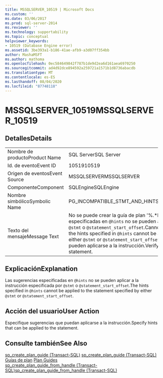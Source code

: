 ```yaml
---
title: MSSQLSERVER_10519 | Microsoft Docs
ms.custom: ''
ms.date: 03/06/2017
ms.prod: sql-server-2014
ms.reviewer: ''
ms.technology: supportability
ms.topic: conceptual
helpviewer_keywords:
- 10519 (Database Engine error)
ms.assetid: 3be393a1-b186-41ae-afb9-a3d07ff354bb
author: MashaMSFT
ms.author: mathoma
ms.openlocfilehash: 0ec584649842f787b1de9d2ea6d161aea6970250
ms.sourcegitcommit: ad4d92dce894592a259721a1571b1d8736abacdb
ms.translationtype: MT
ms.contentlocale: es-ES
ms.lasthandoff: 08/04/2020
ms.locfileid: "87748118"
---
```

# <a name="mssqlserver_10519"></a><span data-ttu-id="688ca-102">MSSQLSERVER_10519</span><span class="sxs-lookup"><span data-stu-id="688ca-102">MSSQLSERVER_10519</span></span>
    
## <a name="details"></a><span data-ttu-id="688ca-103">Detalles</span><span class="sxs-lookup"><span data-stu-id="688ca-103">Details</span></span>  
  
|||  
|-|-|  
|<span data-ttu-id="688ca-104">Nombre de producto</span><span class="sxs-lookup"><span data-stu-id="688ca-104">Product Name</span></span>|<span data-ttu-id="688ca-105">SQL Server</span><span class="sxs-lookup"><span data-stu-id="688ca-105">SQL Server</span></span>|  
|<span data-ttu-id="688ca-106">Id. de evento</span><span class="sxs-lookup"><span data-stu-id="688ca-106">Event ID</span></span>|<span data-ttu-id="688ca-107">10519</span><span class="sxs-lookup"><span data-stu-id="688ca-107">10519</span></span>|  
|<span data-ttu-id="688ca-108">Origen de eventos</span><span class="sxs-lookup"><span data-stu-id="688ca-108">Event Source</span></span>|<span data-ttu-id="688ca-109">MSSQLSERVER</span><span class="sxs-lookup"><span data-stu-id="688ca-109">MSSQLSERVER</span></span>|  
|<span data-ttu-id="688ca-110">Componente</span><span class="sxs-lookup"><span data-stu-id="688ca-110">Component</span></span>|<span data-ttu-id="688ca-111">SQLEngine</span><span class="sxs-lookup"><span data-stu-id="688ca-111">SQLEngine</span></span>|  
|<span data-ttu-id="688ca-112">Nombre simbólico</span><span class="sxs-lookup"><span data-stu-id="688ca-112">Symbolic Name</span></span>|<span data-ttu-id="688ca-113">PG_INCOMPATIBLE_STMT_AND_HINTS</span><span class="sxs-lookup"><span data-stu-id="688ca-113">PG_INCOMPATIBLE_STMT_AND_HINTS</span></span>|  
|<span data-ttu-id="688ca-114">Texto del mensaje</span><span class="sxs-lookup"><span data-stu-id="688ca-114">Message Text</span></span>|<span data-ttu-id="688ca-115">No se puede crear la guía de plan '%.\*ls' porque las sugerencias especificadas en `@hints` no se pueden aplicar a la instrucción especificada por `@stmt` o `@statement_start_offset`.</span><span class="sxs-lookup"><span data-stu-id="688ca-115">Cannot create plan guide '%.\*ls' because the hints specified in `@hints` cannot be applied to the statement specified by either `@stmt` or `@statement_start_offset`.</span></span> <span data-ttu-id="688ca-116">Compruebe que las sugerencias pueden aplicarse a la instrucción.</span><span class="sxs-lookup"><span data-stu-id="688ca-116">Verify that the hints can be applied to the statement.</span></span>|  
  
## <a name="explanation"></a><span data-ttu-id="688ca-117">Explicación</span><span class="sxs-lookup"><span data-stu-id="688ca-117">Explanation</span></span>  
 <span data-ttu-id="688ca-118">Las sugerencias especificadas en `@hints` no se pueden aplicar a la instrucción especificada por `@stmt` o `@statement_start_offset`.</span><span class="sxs-lookup"><span data-stu-id="688ca-118">The hints specified in `@hints` cannot be applied to the statement specified by either `@stmt` or `@statement_start_offset`.</span></span>  
  
## <a name="user-action"></a><span data-ttu-id="688ca-119">Acción del usuario</span><span class="sxs-lookup"><span data-stu-id="688ca-119">User Action</span></span>  
 <span data-ttu-id="688ca-120">Especifique sugerencias que puedan aplicarse a la instrucción.</span><span class="sxs-lookup"><span data-stu-id="688ca-120">Specify hints that can be applied to the statement.</span></span>  
  
## <a name="see-also"></a><span data-ttu-id="688ca-121">Consulte también</span><span class="sxs-lookup"><span data-stu-id="688ca-121">See Also</span></span>  
 <span data-ttu-id="688ca-122">[sp_create_plan_guide &#40;Transact-SQL&#41;](/sql/relational-databases/system-stored-procedures/sp-create-plan-guide-transact-sql) </span><span class="sxs-lookup"><span data-stu-id="688ca-122">[sp_create_plan_guide &#40;Transact-SQL&#41;](/sql/relational-databases/system-stored-procedures/sp-create-plan-guide-transact-sql) </span></span>  
 <span data-ttu-id="688ca-123">[Guías de plan](../performance/plan-guides.md) </span><span class="sxs-lookup"><span data-stu-id="688ca-123">[Plan Guides](../performance/plan-guides.md) </span></span>  
 [<span data-ttu-id="688ca-124">sp_create_plan_guide_from_handle &#40;Transact-SQL&#41;</span><span class="sxs-lookup"><span data-stu-id="688ca-124">sp_create_plan_guide_from_handle &#40;Transact-SQL&#41;</span></span>](/sql/relational-databases/system-stored-procedures/sp-create-plan-guide-from-handle-transact-sql)  
  
  
